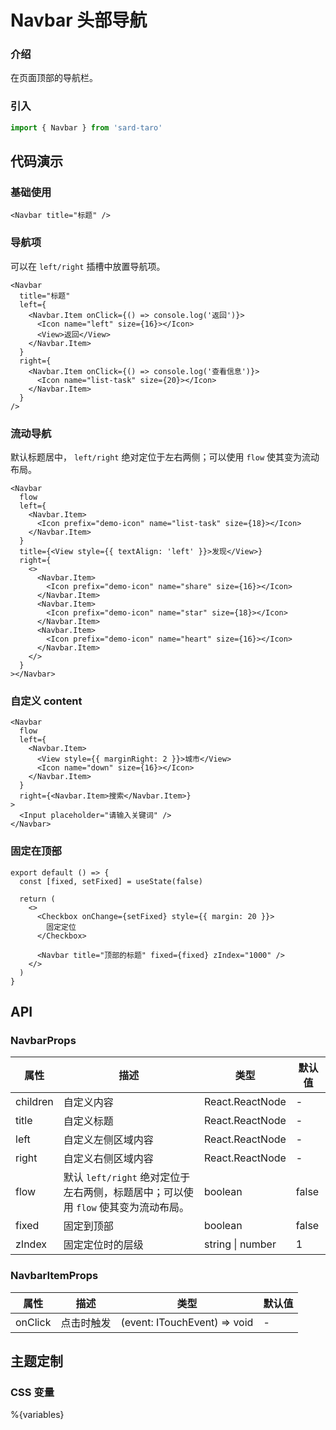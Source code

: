 # Navbar 头部导航

### 介绍

在页面顶部的导航栏。

### 引入

```js
import { Navbar } from 'sard-taro'
```

## 代码演示

### 基础使用

```tsx
<Navbar title="标题" />
```

### 导航项

可以在 `left/right` 插槽中放置导航项。

```tsx
<Navbar
  title="标题"
  left={
    <Navbar.Item onClick={() => console.log('返回')}>
      <Icon name="left" size={16}></Icon>
      <View>返回</View>
    </Navbar.Item>
  }
  right={
    <Navbar.Item onClick={() => console.log('查看信息')}>
      <Icon name="list-task" size={20}></Icon>
    </Navbar.Item>
  }
/>
```

### 流动导航

默认标题居中， `left/right` 绝对定位于左右两侧；可以使用 `flow` 使其变为流动布局。

```tsx
<Navbar
  flow
  left={
    <Navbar.Item>
      <Icon prefix="demo-icon" name="list-task" size={18}></Icon>
    </Navbar.Item>
  }
  title={<View style={{ textAlign: 'left' }}>发现</View>}
  right={
    <>
      <Navbar.Item>
        <Icon prefix="demo-icon" name="share" size={16}></Icon>
      </Navbar.Item>
      <Navbar.Item>
        <Icon prefix="demo-icon" name="star" size={18}></Icon>
      </Navbar.Item>
      <Navbar.Item>
        <Icon prefix="demo-icon" name="heart" size={16}></Icon>
      </Navbar.Item>
    </>
  }
></Navbar>
```

### 自定义 content

```tsx
<Navbar
  flow
  left={
    <Navbar.Item>
      <View style={{ marginRight: 2 }}>城市</View>
      <Icon name="down" size={16}></Icon>
    </Navbar.Item>
  }
  right={<Navbar.Item>搜索</Navbar.Item>}
>
  <Input placeholder="请输入关键词" />
</Navbar>
```

### 固定在顶部

```tsx
export default () => {
  const [fixed, setFixed] = useState(false)

  return (
    <>
      <Checkbox onChange={setFixed} style={{ margin: 20 }}>
        固定定位
      </Checkbox>

      <Navbar title="顶部的标题" fixed={fixed} zIndex="1000" />
    </>
  )
}
```

<script type="code">
  [
    "./demo/Basic.tsx",
    "./demo/Item.tsx",
    "./demo/Content.tsx",
    "./demo/Flow.tsx",
    "./demo/Fixed.tsx"
  ]
</script>

## API

### NavbarProps

| 属性     | 描述                                                                               | 类型             | 默认值 |
| -------- | ---------------------------------------------------------------------------------- | ---------------- | ------ |
| children | 自定义内容                                                                         | React.ReactNode  | -      |
| title    | 自定义标题                                                                         | React.ReactNode  | -      |
| left     | 自定义左侧区域内容                                                                 | React.ReactNode  | -      |
| right    | 自定义右侧区域内容                                                                 | React.ReactNode  | -      |
| flow     | 默认 `left/right` 绝对定位于左右两侧，标题居中；可以使用 `flow` 使其变为流动布局。 | boolean          | false  |
| fixed    | 固定到顶部                                                                         | boolean          | false  |
| zIndex   | 固定定位时的层级                                                                   | string \| number | 1      |

### NavbarItemProps

| 属性    | 描述       | 类型                         | 默认值 |
| ------- | ---------- | ---------------------------- | ------ |
| onClick | 点击时触发 | (event: ITouchEvent) => void | -      |

## 主题定制

### CSS 变量

%{variables}

